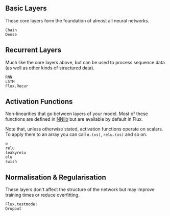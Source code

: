 ## Basic Layers

These core layers form the foundation of almost all neural networks.

```@docs
Chain
Dense
```

## Recurrent Layers

Much like the core layers above, but can be used to process sequence data (as well as other kinds of structured data).

```@docs
RNN
LSTM
Flux.Recur
```

## Activation Functions

Non-linearities that go between layers of your model. Most of these functions are defined in [NNlib](https://github.com/FluxML/NNlib.jl) but are available by default in Flux.

Note that, unless otherwise stated, activation functions operate on scalars. To apply them to an array you can call `σ.(xs)`, `relu.(xs)` and so on.

```@docs
σ
relu
leakyrelu
elu
swish
```

## Normalisation & Regularisation

These layers don't affect the structure of the network but may improve training times or reduce overfitting.

```@docs
Flux.testmode!
Dropout
```
